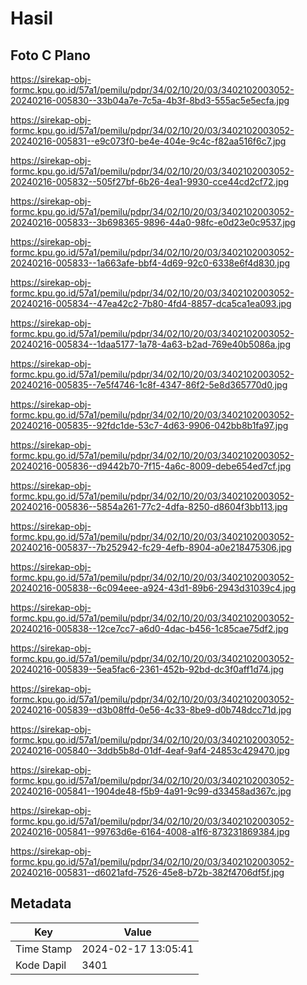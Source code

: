 # Hasil

## Foto C Plano

https://sirekap-obj-formc.kpu.go.id/57a1/pemilu/pdpr/34/02/10/20/03/3402102003052-20240216-005830--33b04a7e-7c5a-4b3f-8bd3-555ac5e5ecfa.jpg

https://sirekap-obj-formc.kpu.go.id/57a1/pemilu/pdpr/34/02/10/20/03/3402102003052-20240216-005831--e9c073f0-be4e-404e-9c4c-f82aa516f6c7.jpg

https://sirekap-obj-formc.kpu.go.id/57a1/pemilu/pdpr/34/02/10/20/03/3402102003052-20240216-005832--505f27bf-6b26-4ea1-9930-cce44cd2cf72.jpg

https://sirekap-obj-formc.kpu.go.id/57a1/pemilu/pdpr/34/02/10/20/03/3402102003052-20240216-005833--3b698365-9896-44a0-98fc-e0d23e0c9537.jpg

https://sirekap-obj-formc.kpu.go.id/57a1/pemilu/pdpr/34/02/10/20/03/3402102003052-20240216-005833--1a663afe-bbf4-4d69-92c0-6338e6f4d830.jpg

https://sirekap-obj-formc.kpu.go.id/57a1/pemilu/pdpr/34/02/10/20/03/3402102003052-20240216-005834--47ea42c2-7b80-4fd4-8857-dca5ca1ea093.jpg

https://sirekap-obj-formc.kpu.go.id/57a1/pemilu/pdpr/34/02/10/20/03/3402102003052-20240216-005834--1daa5177-1a78-4a63-b2ad-769e40b5086a.jpg

https://sirekap-obj-formc.kpu.go.id/57a1/pemilu/pdpr/34/02/10/20/03/3402102003052-20240216-005835--7e5f4746-1c8f-4347-86f2-5e8d365770d0.jpg

https://sirekap-obj-formc.kpu.go.id/57a1/pemilu/pdpr/34/02/10/20/03/3402102003052-20240216-005835--92fdc1de-53c7-4d63-9906-042bb8b1fa97.jpg

https://sirekap-obj-formc.kpu.go.id/57a1/pemilu/pdpr/34/02/10/20/03/3402102003052-20240216-005836--d9442b70-7f15-4a6c-8009-debe654ed7cf.jpg

https://sirekap-obj-formc.kpu.go.id/57a1/pemilu/pdpr/34/02/10/20/03/3402102003052-20240216-005836--5854a261-77c2-4dfa-8250-d8604f3bb113.jpg

https://sirekap-obj-formc.kpu.go.id/57a1/pemilu/pdpr/34/02/10/20/03/3402102003052-20240216-005837--7b252942-fc29-4efb-8904-a0e218475306.jpg

https://sirekap-obj-formc.kpu.go.id/57a1/pemilu/pdpr/34/02/10/20/03/3402102003052-20240216-005838--6c094eee-a924-43d1-89b6-2943d31039c4.jpg

https://sirekap-obj-formc.kpu.go.id/57a1/pemilu/pdpr/34/02/10/20/03/3402102003052-20240216-005838--12ce7cc7-a6d0-4dac-b456-1c85cae75df2.jpg

https://sirekap-obj-formc.kpu.go.id/57a1/pemilu/pdpr/34/02/10/20/03/3402102003052-20240216-005839--5ea5fac6-2361-452b-92bd-dc3f0aff1d74.jpg

https://sirekap-obj-formc.kpu.go.id/57a1/pemilu/pdpr/34/02/10/20/03/3402102003052-20240216-005839--d3b08ffd-0e56-4c33-8be9-d0b748dcc71d.jpg

https://sirekap-obj-formc.kpu.go.id/57a1/pemilu/pdpr/34/02/10/20/03/3402102003052-20240216-005840--3ddb5b8d-01df-4eaf-9af4-24853c429470.jpg

https://sirekap-obj-formc.kpu.go.id/57a1/pemilu/pdpr/34/02/10/20/03/3402102003052-20240216-005841--1904de48-f5b9-4a91-9c99-d33458ad367c.jpg

https://sirekap-obj-formc.kpu.go.id/57a1/pemilu/pdpr/34/02/10/20/03/3402102003052-20240216-005841--99763d6e-6164-4008-a1f6-873231869384.jpg

https://sirekap-obj-formc.kpu.go.id/57a1/pemilu/pdpr/34/02/10/20/03/3402102003052-20240216-005831--d6021afd-7526-45e8-b72b-382f4706df5f.jpg


## Metadata

| Key        | Value               |
| ---------- | ------------------- |
| Time Stamp | 2024-02-17 13:05:41 |
| Kode Dapil | 3401                |




